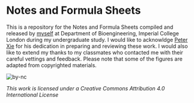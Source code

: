 # Notes and Formula Sheets

This is a repository for the Notes and Formula Sheets compiled and released by [myself](mailto:binghuan.li19@imperial.ac.uk) at Department of Bioengineering, Imperial College London during my undergraduate study. I would like to acknowldge [Peter Xie](mailto:peter.xie19@imperial.ac.uk) for his dedication in preparing and reviewing these work. I would also like to extend my thanks to my classmates who contacted me with their careful vettings and feedback. Please note that some of the figures are adapted from copyrighted materials.

![by-nc](https://binghuan.li/_include/imgs/by-nc.svg)

_This work is licensed under a Creative Commons Attribution 4.0 International License_ 
